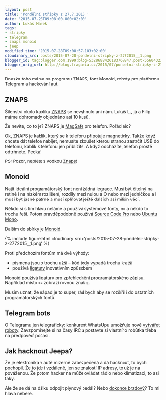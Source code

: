```yaml
---
layout: post
title: 'Pondělní střípky z 27.7.2015 '
date: '2015-07-28T09:08:00.000+02:00'
author: Lukáš Marek
tags:
- stripky
- telegram
- znaps monoid
- jeep
modified_time: '2015-07-28T09:08:57.103+02:00'
cloudinary_src: posts/2015-07-28-pondelni-stripky-z-2772015__1.png
blogger_id: tag:blogger.com,1999:blog-5328688426183767847.post-5560432340063782336
blogger_orig_url: http://blog.fragaria.cz/2015/07/pondelni-stripky-z-2772015.html
---
```


Dneska toho máme na programu ZNAPS, font Monoid, roboty pro platformu
Telegram a hackování aut.

## ZNAPS

Šílenství okolo kablíku
[ZNAPS](https://www.kickstarter.com/projects/1041610927/znaps-the-9-magnetic-adapter-for-your-mobile-devic)
se nevyhnulo ani nám. Lukáš L., já a Filip máme dohromady objednáno asi
10 kusů.

Že nevíte, co to je? ZNAPS je
[MagSafe](https://cs.wikipedia.org/wiki/MagSafe) pro telefon. Pořád nic?

Ok, ZNAPS je kablík, který se k telefonu připojuje magneticky. Takže
když chcete dát telefon nabíjet, nemusíte zkoušet kterou stranou
zastrčit USB do telefonu, kablík k telefonu jen přiblížíte. A když
odcházíte, telefon prostě odtrhnete. Pecka\!

PS: Pozor, neplést s vodkou
[Znaps](http://www.znaps.com/products/vodka/pure-lake-getaway/)\!

## Monoid

Najít ideální programátorský font není žádná legrace. Musí být čitelný
na retině i na nízkém rozlišení, rozdíly mezi nulou a O nebo mezi
jedničkou a l musí být jasně patrné a musí splňovat ještě dalších asi
milión věcí.

Někdo si s tím hlavu neláme a používá systémové fonty, no a někdo to
trochu řeší. Potom pravděpodobně používá [Source Code
Pro](http://adobe-fonts.github.io/source-code-pro/) nebo [Ubuntu
Mono](http://font.ubuntu.com/#charset-mono-regular).

Dalším do sbírky je
[Monoid](http://larsenwork.com/monoid/).

{% include figure.html cloudinary_src='posts/2015-07-28-pondelni-stripky-z-2772015__1.png' %}

Proti předchozím fontům má dvě výhody:

  - písmena jsou o trochu užší – kód tedy vypadá trochu kratší
  - používá
    [ligatury](https://en.wikipedia.org/wiki/Typographic_ligature)
    inovativním způsobem

Monoid používá ligatury pro zpřehlednění programátorského zápisu.
Například místo `>=` zobrazí rovnou znak `≥`.

Musím uznat, že nápad je to super, rád bych aby se rozšířil i do
ostatních programátorských fontů.

## Telegram bots

O Telegramu jen telegraficky: konkurent WhatsUpu umožňuje nově [vytvářet
roboty](https://telegram.org/blog/bot-revolution). Zavzpomínejte si na
časy IRC a postavte si vlastního robůtka třeba na předpověď počasí.

## Jak hacknout Jeepa?

Že je elektronika v autě mizerně zabezpečená a dá hacknout, to bych
pochopil. Že to jde i vzdáleně, jen se znalostí IP adresy, to už je na
pováženou. Že potom hacker na může ovládat rádio nebo klimatizaci, to
asi taky.

Ale že se dá na dálku odpojit plynový pedál? Nebo [dokonce
brzdový](http://www.wired.com/2015/07/hackers-remotely-kill-jeep-highway/)?
To mi hlava nebere.
